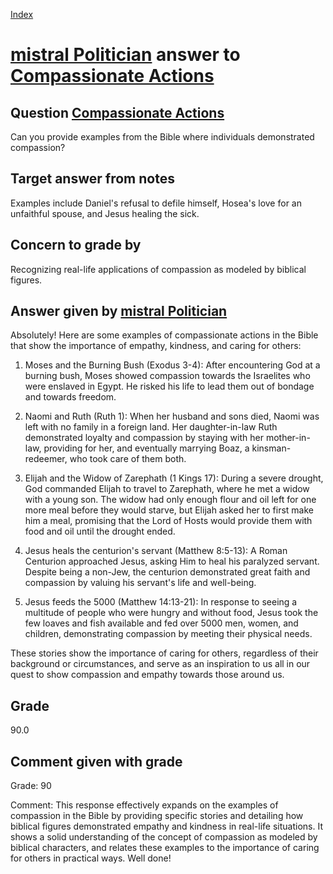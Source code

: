 
[Index](../../index.md)
# [mistral Politician](../../answering_models/mistral_Politician.md) answer to [Compassionate Actions](../../questions/Compassionate_Actions.md)

## Question [Compassionate Actions](../../questions/Compassionate_Actions.md)
Can you provide examples from the Bible where individuals demonstrated compassion?

## Target answer from notes
Examples include Daniel's refusal to defile himself, Hosea's love for an unfaithful spouse, and Jesus healing the sick.

## Concern to grade by
Recognizing real-life applications of compassion as modeled by biblical figures.

## Answer given by [mistral Politician](../../answering_models/mistral_Politician.md)
 Absolutely! Here are some examples of compassionate actions in the Bible that show the importance of empathy, kindness, and caring for others:

1. Moses and the Burning Bush (Exodus 3-4): After encountering God at a burning bush, Moses showed compassion towards the Israelites who were enslaved in Egypt. He risked his life to lead them out of bondage and towards freedom.

2. Naomi and Ruth (Ruth 1): When her husband and sons died, Naomi was left with no family in a foreign land. Her daughter-in-law Ruth demonstrated loyalty and compassion by staying with her mother-in-law, providing for her, and eventually marrying Boaz, a kinsman-redeemer, who took care of them both.

3. Elijah and the Widow of Zarephath (1 Kings 17): During a severe drought, God commanded Elijah to travel to Zarephath, where he met a widow with a young son. The widow had only enough flour and oil left for one more meal before they would starve, but Elijah asked her to first make him a meal, promising that the Lord of Hosts would provide them with food and oil until the drought ended.

4. Jesus heals the centurion's servant (Matthew 8:5-13): A Roman Centurion approached Jesus, asking Him to heal his paralyzed servant. Despite being a non-Jew, the centurion demonstrated great faith and compassion by valuing his servant's life and well-being.

5. Jesus feeds the 5000 (Matthew 14:13-21): In response to seeing a multitude of people who were hungry and without food, Jesus took the few loaves and fish available and fed over 5000 men, women, and children, demonstrating compassion by meeting their physical needs.

These stories show the importance of caring for others, regardless of their background or circumstances, and serve as an inspiration to us all in our quest to show compassion and empathy towards those around us.

## Grade
90.0

## Comment given with grade
Grade: 90

Comment: This response effectively expands on the examples of compassion in the Bible by providing specific stories and detailing how biblical figures demonstrated empathy and kindness in real-life situations. It shows a solid understanding of the concept of compassion as modeled by biblical characters, and relates these examples to the importance of caring for others in practical ways. Well done!
